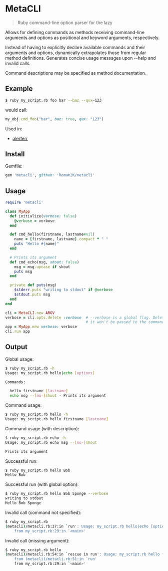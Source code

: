 # MetaCLI

> Ruby command-line option parser for the lazy

Allows for defining commands as methods receiving command-line arguments and
options as positional and keyword arguments, respectively.

Instead of having to explicitly declare available commands and their arguments
and options, dynamically extrapolates those from regular method definitions.
Generates concise usage messages upon --help and invalid calls.

Command descriptions may be specified as method documentation.

## Example

```sh
$ ruby my_script.rb foo bar --baz --qux=123
```

would call:

```ruby
my_obj.cmd_foo("bar", baz: true, qux: "123")
```

Used in:

* [alerterr](https://github.com/Roman2K/alerterr)

## Install

Gemfile:

```ruby
gem 'metacli', github: 'Roman2K/metacli'
```

## Usage

```ruby
require 'metacli'

class MyApp
  def initialize(verbose: false)
    @verbose = verbose
  end

  def cmd_hello(firstname, lastname=nil)
    name = [firstname, lastname].compact * " "
    puts "Hello #{name}"
  end

  # Prints its argument
  def cmd_echo(msg, shout: false)
    msg = msg.upcase if shout
    puts msg
  end

  private def puts(msg)
    $stderr.puts "writing to stdout" if @verbose
    $stdout.puts msg
  end
end

cli = MetaCLI.new ARGV
verbose = cli.opts.delete :verbose  # --verbose is a global flag. Delete it so
                                    # it won't be passed to the command
app = MyApp.new verbose: verbose
cli.run app
```

## Output

Global usage:

```sh
$ ruby my_script.rb -h
Usage: my_script.rb hello|echo [options]

Commands:

  hello firstname [lastname]
  echo msg --[no-]shout · Prints its argument

```

Command usage:

```sh
$ ruby my_script.rb hello -h
Usage: my_script.rb hello firstname [lastname]
```

Command usage (with description):

```sh
$ ruby my_script.rb echo -h
Usage: my_script.rb echo msg --[no-]shout

Prints its argument

```

Successful run:

```sh
$ ruby my_script.rb hello Bob
Hello Bob
```

Successful run (with global option):

```sh
$ ruby my_script.rb hello Bob Sponge --verbose
writing to stdout
Hello Bob Sponge
```

Invalid call (command not specified):

```sh
$ ruby my_script.rb
(metacli)/metacli.rb:37:in `run': Usage: my_script.rb hello|echo [options] (ArgumentError)
	from my_script.rb:29:in `<main>'
```

Invalid call (missing argument):

```sh
$ ruby my_script.rb hello
(metacli)/metacli.rb:54:in `rescue in run': Usage: my_script.rb hello firstname [lastname] (ArgumentError)
	from (metacli)/metacli.rb:51:in `run'
	from my_script.rb:29:in `<main>'
```
